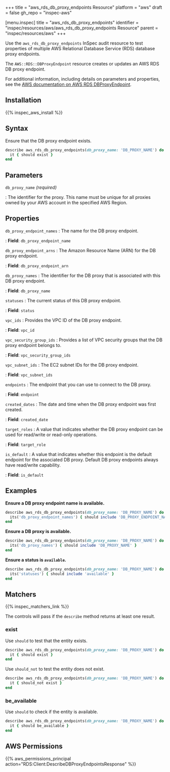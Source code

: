 +++
title = "aws_rds_db_proxy_endpoints Resource"
platform = "aws"
draft = false
gh_repo = "inspec-aws"

[menu.inspec]
title = "aws_rds_db_proxy_endpoints"
identifier = "inspec/resources/aws/aws_rds_db_proxy_endpoints Resource"
parent = "inspec/resources/aws"
+++

Use the `aws_rds_db_proxy_endpoints` InSpec audit resource to test properties of multiple AWS Relational Database Service (RDS) database proxy endpoints.

The `AWS::RDS::DBProxyEndpoint` resource creates or updates an AWS RDS DB proxy endpoint.

For additional information, including details on parameters and properties, see the [AWS documentation on AWS RDS DBProxyEndpoint](https://docs.aws.amazon.com/AWSCloudFormation/latest/UserGuide/aws-resource-rds-dbproxyendpoint.html).

## Installation

{{% inspec_aws_install %}}

## Syntax

Ensure that the DB proxy endpoint exists.

```ruby
describe aws_rds_db_proxy_endpoints(db_proxy_name: 'DB_PROXY_NAME') do
  it { should exist }
end
```

## Parameters

`db_proxy_name` _(required)_

: The identifier for the proxy. This name must be unique for all proxies owned by your AWS account in the specified AWS Region.

## Properties

`db_proxy_endpoint_names`
: The name for the DB proxy endpoint.

: **Field**: `db_proxy_endpoint_name`

`db_proxy_endpoint_arns`
: The Amazon Resource Name (ARN) for the DB proxy endpoint.

: **Field**: `db_proxy_endpoint_arn`

`db_proxy_names`
: The identifier for the DB proxy that is associated with this DB proxy endpoint.

: **Field**: `db_proxy_name`

`statuses`
: The current status of this DB proxy endpoint.

: **Field**: `status`

`vpc_ids`
: Provides the VPC ID of the DB proxy endpoint.

: **Field**: `vpc_id`

`vpc_security_group_ids`
: Provides a list of VPC security groups that the DB proxy endpoint belongs to.

: **Field**: `vpc_security_group_ids`

`vpc_subnet_ids`
: The EC2 subnet IDs for the DB proxy endpoint.

: **Field**: `vpc_subnet_ids`

`endpoints`
: The endpoint that you can use to connect to the DB proxy.

: **Field**: `endpoint`

`created_dates`
: The date and time when the DB proxy endpoint was first created.

: **Field**: `created_date`

`target_roles`
: A value that indicates whether the DB proxy endpoint can be used for read/write or read-only operations.

: **Field**: `target_role`

`is_default`
: A value that indicates whether this endpoint is the default endpoint for the associated DB proxy. Default DB proxy endpoints always have read/write capability.

: **Field**: `is_default`

## Examples

**Ensure a DB proxy endpoint name is available.**

```ruby
describe aws_rds_db_proxy_endpoints(db_proxy_name: 'DB_PROXY_NAME') do
  its('db_proxy_endpoint_names') { should include 'DB_PROXY_ENDPOINT_NAME' }
end
```

**Ensure a DB proxy is available.**

```ruby
describe aws_rds_db_proxy_endpoints(db_proxy_name: 'DB_PROXY_NAME') do
  its('db_proxy_names') { should include 'DB_PROXY_NAME' }
end
```

**Ensure a status is `available`.**

```ruby
describe aws_rds_db_proxy_endpoints(db_proxy_name: 'DB_PROXY_NAME') do
  its('statuses') { should include 'available' }
end
```

## Matchers

{{% inspec_matchers_link %}}

The controls will pass if the `describe` method returns at least one result.

### exist

Use `should` to test that the entity exists.

```ruby
describe aws_rds_db_proxy_endpoints(db_proxy_name: 'DB_PROXY_NAME') do
  it { should exist }
end
```

Use `should_not` to test the entity does not exist.

```ruby
describe aws_rds_db_proxy_endpoints(db_proxy_name: 'DB_PROXY_NAME') do
  it { should_not exist }
end
```

### be_available

Use `should` to check if the entity is available.

```ruby
describe aws_rds_db_proxy_endpoints(db_proxy_name: 'DB_PROXY_NAME') do
  it { should be_available }
end
```

## AWS Permissions

{{% aws_permissions_principal action="RDS:Client:DescribeDBProxyEndpointsResponse" %}}
